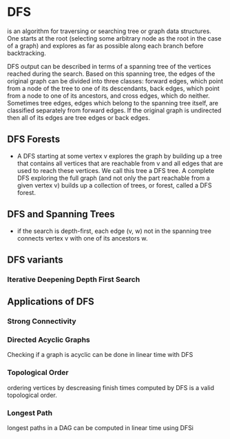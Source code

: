 
# DFS 
is an algorithm for traversing or searching tree or graph data structures. One starts at the root (selecting some arbitrary node as the root in the case of a graph) 
and explores as far as possible along each branch before backtracking.

DFS output can be described in terms of a spanning tree of the vertices reached during the search. Based on this spanning tree, the edges of the original graph can 
be divided into three classes: forward edges, which point from a node of the tree to one of its descendants, back edges, which point from a node to one of its ancestors, 
and cross edges, which do neither. Sometimes tree edges, edges which belong to the spanning tree itself, are classified separately from forward edges. If the original 
graph is undirected then all of its edges are tree edges or back edges. 


## DFS Forests 

- A DFS starting at some vertex v explores the graph by building up a tree that contains all vertices that are reachable from v and all edges that are used to reach these vertices. 
  We call this tree a DFS tree. A complete DFS exploring the full graph (and not only the part reachable from a given vertex v) builds up a collection of trees, or forest, 
  called a DFS forest.

## DFS and Spanning Trees 
- if the search is depth-first, each edge (v, w) not in the spanning tree connects vertex v with one of its ancestors w. 

## DFS variants

### Iterative Deepening Depth First Search

## Applications of DFS

### Strong Connectivity

### Directed Acyclic Graphs 
Checking if a graph is acyclic can be done in linear time with DFS

### Topological Order
ordering vertices by descreasing finish times computed by DFS is a valid topological order.

### Longest Path 
longest paths in a DAG can be computed in linear time using DFSi
